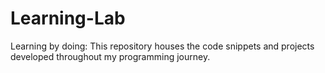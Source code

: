 # Learning-Lab
Learning by doing: This repository houses the code snippets and projects developed throughout my programming journey.
